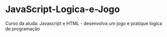 # JavaScript-Logica-e-Jogo
Curso da aluda: Javascript e HTML -  desenvolva um jogo e pratique lógica de programação
